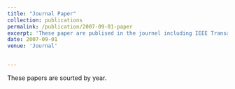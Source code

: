```yaml
---
title: "Journal Paper"
collection: publications
permalink: /publication/2007-09-01-paper
excerpt: 'These paper are publised in the journel including IEEE Transactions on Cybernetics, IEEE Transactions on Vehicular Technology, IEEE/ACM Transactions on Audio, Speech, and Language Processing, IEEE Transactions on Signal Processing, IEEE Sensors Journal, IEEE Transactions on Instrumentation and Measurement, IEEE Transactions on Circuits and Systems II: Express Briefs, IEEE Signal Processing Letters, Signal Processing, Digital Signal Processing, Journal of the Franklin Institute, etc. '
date: 2007-09-01
venue: 'Journal'


---
```

These papers are sourted by year.





